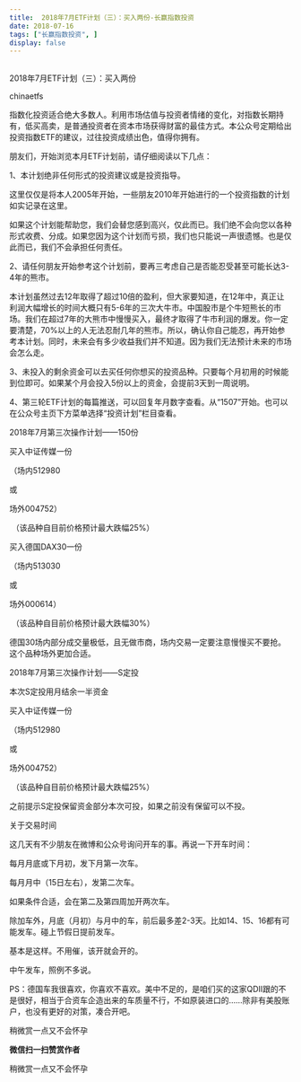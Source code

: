 ```yaml
---
title:  2018年7月ETF计划（三）：买入两份-长赢指数投资
date: 2018-07-16
tags: ["长赢指数投资", ]
display: false
---
```



## 



2018年7月ETF计划（三）：买入两份




chinaetfs




指数化投资适合绝大多数人。利用市场估值与投资者情绪的变化，对指数长期持有，低买高卖，是普通投资者在资本市场获得财富的最佳方式。本公众号定期给出投资指数ETF的建议，过往投资成绩出色，值得你拥有。












朋友们，开始浏览本月ETF计划前，请仔细阅读以下几点：



1、本计划绝非任何形式的投资建议或是投资指导。



这里仅仅是将本人2005年开始，一些朋友2010年开始进行的一个投资指数的计划如实记录在这里。



如果这个计划能帮助您，我们会替您感到高兴，仅此而已。我们绝不会向您以各种形式收费、分成。如果您因为这个计划而亏损，我们也只能说一声很遗憾。也是仅此而已，我们不会承担任何责任。



2、请任何朋友开始参考这个计划前，要再三考虑自己是否能忍受甚至可能长达3-4年的熊市。



本计划虽然过去12年取得了超过10倍的盈利，但大家要知道，在12年中，真正让利润大幅增长的时间大概只有5-6年的三次大牛市。中国股市是个牛短熊长的市场。我们在超过7年的大熊市中慢慢买入，最终才取得了牛市利润的爆发。你一定要清楚，70%以上的人无法忍耐几年的熊市。所以，确认你自己能忍，再开始参考本计划。同时，未来会有多少收益我们并不知道。因为我们无法预计未来的市场会怎么走。



3、未投入的剩余资金可以去买任何你想买的投资品种。只要每个月初用的时候能到位即可。如果某个月会投入5份以上的资金，会提前3天到一周说明。



4、第三轮ETF计划的每篇推送，可以回复年月数字查看。从“1507”开始。也可以在公众号主页下方菜单选择“投资计划”栏目查看。







2018年7月第三次操作计划——150份





买入中证传媒一份

（场内512980

或

场外004752）

&nbsp;（该品种自目前价格预计最大跌幅25%）





买入德国DAX30一份

（场内513030

或

场外000614）

&nbsp;（该品种自目前价格预计最大跌幅30%）





德国30场内部分成交量极低，且无做市商，场内交易一定要注意慢慢买不要抢。这个品种场外更加合适。







2018年7月第三次操作计划——S定投



本次S定投用月结余一半资金



买入中证传媒一份

（场内512980

或

场外004752）

&nbsp;（该品种自目前价格预计最大跌幅25%）



之前提示S定投保留资金部分本次可投，如果之前没有保留可以不投。













关于交易时间

这几天有不少朋友在微博和公众号询问开车的事。再说一下开车时间：



每月月底或下月初，发下月第一次车。



每月月中（15日左右），发第二次车。



如果条件合适，会在第二及第四周加开两次车。



除加车外，月底（月初）与月中的车，前后最多差2-3天。比如14、15、16都有可能发车。碰上节假日提前发车。



基本是这样。不用催，该开就会开的。



中午发车，照例不多说。



PS：德国车我很喜欢，你喜欢不喜欢。美中不足的，是咱们买的这家QDII跟的不是很好，相当于合资车企造出来的车质量不行，不如原装进口的……除非有美股账户，也没有更好的对策，凑合开吧。













稍微赏一点又不会怀孕


**微信扫一扫赞赏作者**






稍微赏一点又不会怀孕